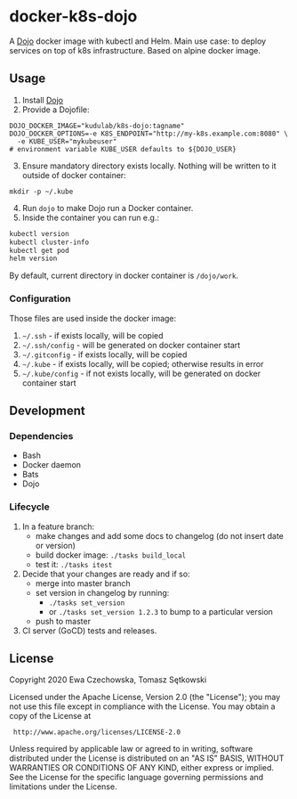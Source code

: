 # docker-k8s-dojo

A [Dojo](https://github.com/kudulab/dojo) docker image with kubectl and Helm.
Main use case: to deploy services on top of k8s infrastructure.
Based on alpine docker image.

## Usage
1. Install [Dojo](https://github.com/kudulab/dojo)
2. Provide a Dojofile:
```
DOJO_DOCKER_IMAGE="kudulab/k8s-dojo:tagname"
DOJO_DOCKER_OPTIONS=-e K8S_ENDPOINT="http://my-k8s.example.com:8080" \
  -e KUBE_USER="mykubeuser"
# environment variable KUBE_USER defaults to ${DOJO_USER}
```

3. Ensure mandatory directory exists locally. Nothing will be written to it outside of docker container:
```
mkdir -p ~/.kube
```
4. Run `dojo` to make Dojo run a Docker container.
5. Inside the container you can run e.g.:
```bash
kubectl version
kubectl cluster-info
kubectl get pod
helm version
```

By default, current directory in docker container is `/dojo/work`.


### Configuration
Those files are used inside the docker image:

1. `~/.ssh` - if exists locally, will be copied
1. `~/.ssh/config` - will be generated on docker container start
1. `~/.gitconfig` - if exists locally, will be copied
1. `~/.kube` - if exists locally, will be copied; otherwise results in error
1. `~/.kube/config` - if not exists locally, will be generated on docker container start


## Development
### Dependencies
* Bash
* Docker daemon
* Bats
* Dojo


### Lifecycle
1. In a feature branch:
    * make changes and add some docs to changelog (do not insert date or version)
    * build docker image: `./tasks build_local`
    * test it: `./tasks itest`
1. Decide that your changes are ready and if so:
    * merge into master branch
    * set version in changelog by running:
      * `./tasks set_version`
      * or `./tasks set_version 1.2.3` to bump to a particular version
    * push to master
1. CI server (GoCD) tests and releases.

## License

 Copyright 2020 Ewa Czechowska, Tomasz Sętkowski

 Licensed under the Apache License, Version 2.0 (the "License");
 you may not use this file except in compliance with the License.
 You may obtain a copy of the License at

     http://www.apache.org/licenses/LICENSE-2.0

 Unless required by applicable law or agreed to in writing, software
 distributed under the License is distributed on an "AS IS" BASIS,
 WITHOUT WARRANTIES OR CONDITIONS OF ANY KIND, either express or implied.
 See the License for the specific language governing permissions and
 limitations under the License.

